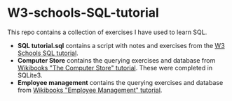 # W3-schools-SQL-tutorial

This repo contains a collection of exercises I have used to learn SQL. 
* **SQL tutorial.sql** contains a script with notes and exercises from the [W3 Schools SQL tutorial](http://www.w3schools.com/sql/).
* **Computer Store** contains the querying exercises and database from [Wikibooks "The Computer Store" tutorial](https://en.wikibooks.org/wiki/SQL_Exercises/The_computer_store). These were completed in SQLite3.
* **Employee management** contains the querying exercises and database from [Wikibooks "Employee Management" tutorial](https://en.wikibooks.org/wiki/SQL_Exercises/Employee_management).

